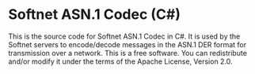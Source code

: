 # Softnet ASN.1 Codec (C#)

This is the source code for Softnet ASN.1 Codec in C#. It is used by the Softnet servers to encode/decode messages in the ASN.1 DER format for transmission over a network. This is a free software. You can redistribute and/or modify it under the terms of the Apache License, Version 2.0.
